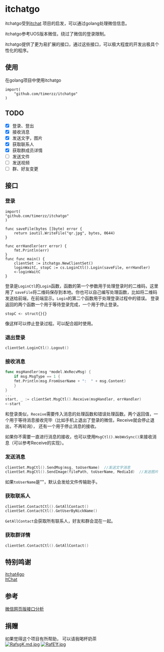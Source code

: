 # itchatgo

itchatgo受到[itchat](https://github.com/littlecodersh/ItChat) 项目的启发，可以通过golang处理微信信息。  

itchatgo参考UOS版本微信，绕过了微信的登录限制。 

itchatgo提供了更为易扩展的接口，通过这些接口，可以极大程度的开发出极具个性化的程序。

## 使用

在golang项目中使用itchatgo

```golang 
import(
    "github.com/timerzz/itchatgo"
)
```
## TODO
- [x] 登录、登出
- [x] 接收消息
- [x] 发送文字，图片
- [x] 获取联系人
- [x] 获取群成员详情
- [ ] 发送文件
- [ ] 发送视频
- [ ] 群、好友变更

## 接口

### 登录
```golang
import(
"github.com/timerzz/itchatgo"
)

func saveFile(bytes []byte) error {
    return ioutil.WriteFile("qr.jpg", bytes, 0644)
}

func errHandler(err error) {
    fmt.Println(err)
}
func func main() {
    clientSet := itchatgo.NewClientSet()
    loginWaitC, stopC := cs.LoginCtl().Login(saveFile, errHandler)
    <-loginWaitC
}
```
登录是```LoginCtl```的```Login```函数，函数的第一个参数用于处理登录时的二维码，这里用了
```saveFile```将二维码保存到本地。你也可以自己编写处理函数，比如将二维码发送给前端，在前端显示。```Login```的第二个函数用于处理登录过程中的错误。
登录返回的两个函数一个用于等待登录完成，一个用于停止登录。
```golang
stopC <- struct{}{}
```
像这样可以停止登录过程。可以配合超时使用。

### 退出登录
```go
clientSet.LoginCtl().Logout()
```
### 接收消息
```go
func msgHandler(msg *model.WxRecvMsg) {
    if msg.MsgType == 1 {
    fmt.Println(msg.FromUserName + ":  " + msg.Content)
    }
}
...
start, _ := clientSet.MsgCtl().Receive(msgHandler, errHandler)
<-start
```
和登录类似，```Receive```需要传入消息的处理函数和错误处理函数。两个返回值，一个用于等待消息接收完毕（比如手机上退出了登录的微信，Receive就会停止退出，不再轮询），
还有一个用于停止消息的接收。

如果你不需要一直进行消息的接收，也可以使用```MsgCtl().WebWxSync()```来接收消息（可以参考Receive的实现）。


### 发送消息
```go
clientSet.MsgCtl().SendMsg(msg, toUserName)  //发送文字消息
clientSet.MsgCtl().SendImage(filePath, toUserName, MediaId)  //发送图片
```
如果```toUserName```是""，默认会发给文件传输助手。

### 获取联系人
```go
clientSet.ContactCtl().GetAllContact()
clientSet.ContactCtl().GetUserByNickName()
```
```GetAllContact```会获取所有联系人，好友和群会混在一起。

### 获取群详情
```go
clientSet.ContactCtl().GetAllContact()
```

## 特别鸣谢
[itchat4go](https://github.com/newflydd/itchat4go)  
[ItChat](https://github.com/luvletter2333/ItChat)

## 参考
[微信网页版接口分析](https://inf.news/zh-hans/tech/6e1e407bcde81fae1b8357f3963d5599.html?__cf_chl_jschl_tk__=6cab055d555c12c5d18115d76c0ec0e65fd16ad6-1624937505-0-AU0rwDgz7Pd0NCVGvFVQp91KhGVjLNUcxDdcPaUDsshTsySQnpySmYnNjzsBEUBSG_gREo8c_cruNVwIpPod80Nh8HfKyY8KGYXelKsDf2iHdSBEbxwf1cxii2bw8J09gGVBeGpZRU0QJA84UQ7naUcc9twcPXhvKGXAMfiVzTpPF68iTd_UsQ2UEFb8swVowfDjc056D3zblJnKGGMGGDau1GmjOmD4G25otOjY9J6woDTFD81H4rfVGuy1IUoiTmDFjskVRKz_YdfAkGLrnEgbSQ5UWkU2Qp_5CAEnZBWvT-Ui0Qlyj5pL8FUByf0rjoJPIL1TzlOUhkoG7KiINt2ThHhj3ktPK0KEkrQ3e1_kKjyQ9P0igSyiL1CoXhUNsuPGk8ooIpjTApdFdQqINuCq7ETrfdfe40-2dwfoGZ3yzhcb-i1fTd7OFi9sHEn4WV7uph5fqiKtTEVtVg3N7x9tCaA0LKHCHjh2I6WtnWrYwTF9D9YwTvy0cMelt-eoGYm3MHWLqQbgzGRjc0zaRd8)

## 捐赠
如果觉得这个项目有所帮助， 可以请我喝杯奶茶  
[![RafsgK.md.jpg](https://z3.ax1x.com/2021/06/29/RafsgK.md.jpg)](https://imgtu.com/i/RafsgK)  [![RafE1f.jpg](https://z3.ax1x.com/2021/06/29/RafE1f.jpg)](https://imgtu.com/i/RafE1f)

